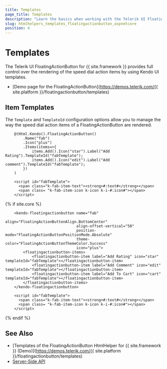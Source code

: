 ```yaml
---
title: Templates
page_title: Templates
description: "Learn the basics when working with the Telerik UI FloatingActionButton component for {{ site.framework }}."
slug: htmlhelpers_templates_floatingactionbutton_aspnetcore
position: 4
---
```


# Templates

The Telerik UI FloatingActionButton for {{ site.framework }} provides full control over the rendering of the speed dial action items by using Kendo UI templates.

* [Demo page for the FloatingActionButton](https://demos.telerik.com/{{ site.platform }}/floatingactionbutton/templates)

## Item Templates

The `Template` and `TemplateId` configuration options allow you to manage the way the speed dial action items of a FloatingActionButton are rendered.

```HtmlHelper
    @(Html.Kendo().FloatingActionButton()
        .Name("fab")
        .Icon("plus")
        .Items(items=>{
            items.Add().Icon("star").Label("Add Rating").TemplateId("fabTemplate");
            items.Add().Icon("edit").Label("Add comment").TemplateId("fabTemplate");
        })
    )

    <script id="fabTemplate">
      <span class="k-fab-item-text"><strong>#:text#</strong></span>
      <span class= "k-fab-item-icon k-icon k-i-#:icon#"></span>
    </script>
```
{% if site.core %}
```TagHelper
    <kendo-floatingactionbutton name="fab"
                                align="FloatingActionButtonAlign.BottomCenter"
                                align-offset-vertical="50"
                                position-mode="FloatingActionButtonPositionMode.Absolute"
                                theme-color="FloatingActionButtonThemeColor.Success"
                                icon="plus">
        <floatingactionbutton-items>
            <floatingactionbutton-item label="Add Rating" icon="star" templateId="fabTemplate"></floatingactionbutton-item>
            <floatingactionbutton-item label="Add Comment" icon="edit" templateId="fabTemplate"></floatingactionbutton-item>
            <floatingactionbutton-item label="Add To Cart" icon="cart" templateId="fabTemplate"></floatingactionbutton-item>
        </floatingactionbutton-items>
    </kendo-floatingactionbutton>

    <script id="fabTemplate">
      <span class="k-fab-item-text"><strong>#:text#</strong></span>
      <span class= "k-fab-item-icon k-icon k-i-#:icon#"></span>
    </script>
```
{% endif %}

## See Also

* [Templates of the FloatingActionButton HtmlHelper for {{ site.framework }} (Demo)](https://demos.telerik.com/{{ site.platform }}/floatingactionbutton/templates)
* [Server-Side API](/api/floatingactionbutton)

